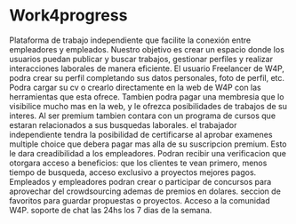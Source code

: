 # Work4progress
Plataforma de trabajo independiente que facilite la conexión entre empleadores y empleados. Nuestro objetivo es crear un espacio donde los usuarios puedan publicar y buscar trabajos, gestionar perfiles y realizar interacciones laborales de manera eficiente. 
El usuario Freelancer de W4P, podra crear su perfil completando sus datos personales, foto de perfil, etc. Podra cargar su cv o crearlo directamente en la web de W4P con las herramientas que esta ofrece. Tambien podra pagar una membresia que lo visibilice mucho mas en la web, y le ofrezca posibilidades de trabajos de su interes. Al ser premium tambien contara con un programa de cursos que estaran relacionados a sus busquedas laborales. 
el trabajador independiente tendra la posibilidad de certificarse al aprobar examenes multiple choice que debera pagar mas alla de su suscripcion premium. Esto le dara creadibilidad a los empleadores. 
Podran recibir una verificacion que otorgara acceso a beneficios: que los clientes te vean primero, menos tiempo de busqueda, acceso exclusivo a proyectos mejores pagos. 
Empleados y empleadores podran crear o participar de concursos para aprovechar del crowdsourcing ademas de premios en dolares. 
seccion de favoritos para guardar propuestas o proyectos. 
Acceso a la comunidad W4P.
soporte de chat las 24hs los 7 dias de la semana.

